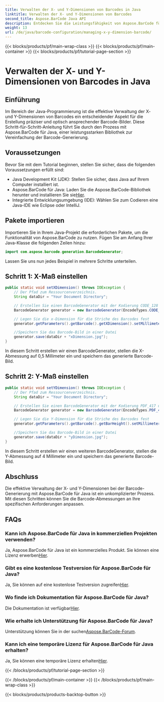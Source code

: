 ```yaml
---
title: Verwalten der X- und Y-Dimensionen von Barcodes in Java
linktitle: Verwalten der X- und Y-Dimensionen von Barcodes
second_title: Aspose.BarCode Java API
description: Entdecken Sie die Leistungsfähigkeit von Aspose.BarCode für Java! Erfahren Sie mit unserer Schritt-für-Schritt-Anleitung, wie Sie X- und Y-Abmessungen mühelos verwalten. Steigern Sie Genauigkeit und visuelle Attraktivität.
weight: 13
url: /de/java/barcode-configuration/managing-x-y-dimension-barcode/
---
```


{{< blocks/products/pf/main-wrap-class >}}
{{< blocks/products/pf/main-container >}}
{{< blocks/products/pf/tutorial-page-section >}}

# Verwalten der X- und Y-Dimensionen von Barcodes in Java


## Einführung

Im Bereich der Java-Programmierung ist die effektive Verwaltung der X- und Y-Dimensionen von Barcodes ein entscheidender Aspekt für die Erstellung präziser und optisch ansprechender Barcode-Bilder. Diese Schritt-für-Schritt-Anleitung führt Sie durch den Prozess mit Aspose.BarCode für Java, einer leistungsstarken Bibliothek zur Vereinfachung der Barcode-Generierung.

## Voraussetzungen

Bevor Sie mit dem Tutorial beginnen, stellen Sie sicher, dass die folgenden Voraussetzungen erfüllt sind:

- Java Development Kit (JDK): Stellen Sie sicher, dass Java auf Ihrem Computer installiert ist.
-  Aspose.BarCode für Java: Laden Sie die Aspose.BarCode-Bibliothek herunter und installieren Sie sie[Hier](https://releases.aspose.com/barcode/java/).
- Integrierte Entwicklungsumgebung (IDE): Wählen Sie zum Codieren eine Java-IDE wie Eclipse oder IntelliJ.

## Pakete importieren

Importieren Sie in Ihrem Java-Projekt die erforderlichen Pakete, um die Funktionalität von Aspose.BarCode zu nutzen. Fügen Sie am Anfang Ihrer Java-Klasse die folgenden Zeilen hinzu:

```java
import com.aspose.barcode.generation.BarcodeGenerator;
```

Lassen Sie uns nun jedes Beispiel in mehrere Schritte unterteilen.

## Schritt 1: X-Maß einstellen

```java
public static void setXDimension() throws IOException {
    // Der Pfad zum Ressourcenverzeichnis.
    String dataDir = "Your Document Directory";

    // Erstellen Sie einen BarcodeGenerator mit der Kodierung CODE_128 und den Daten „12345678“.
    BarcodeGenerator generator = new BarcodeGenerator(EncodeTypes.CODE_128, "12345678");

    // Legen Sie die x-Dimension für die Striche des Barcodes fest
    generator.getParameters().getBarcode().getXDimension().setMillimeters(0.5f);

    //Speichern Sie das Barcode-Bild in einer Datei
    generator.save(dataDir + "xDimension.jpg");
}
```

In diesem Schritt erstellen wir einen BarcodeGenerator, stellen die X-Abmessung auf 0,5 Millimeter ein und speichern das generierte Barcode-Bild.

## Schritt 2: Y-Maß einstellen

```java
public static void setYDimension() throws IOException {
    // Der Pfad zum Ressourcenverzeichnis.
    String dataDir = "Your Document Directory";

    // Erstellen Sie einen BarcodeGenerator mit der Kodierung PDF_417 und den Daten „12345678“.
    BarcodeGenerator generator = new BarcodeGenerator(EncodeTypes.PDF_417, "12345678");

    // Legen Sie die Y-Dimension für die Striche des Barcodes fest
    generator.getParameters().getBarcode().getBarHeight().setMillimeters(4);

    //Speichern Sie das Barcode-Bild in einer Datei
    generator.save(dataDir + "yDimension.jpg");
}
```

In diesem Schritt erstellen wir einen weiteren BarcodeGenerator, stellen die Y-Abmessung auf 4 Millimeter ein und speichern das generierte Barcode-Bild.

## Abschluss

Die effektive Verwaltung der X- und Y-Dimensionen bei der Barcode-Generierung mit Aspose.BarCode für Java ist ein unkomplizierter Prozess. Mit diesen Schritten können Sie die Barcode-Abmessungen an Ihre spezifischen Anforderungen anpassen.

## FAQs

### Kann ich Aspose.BarCode für Java in kommerziellen Projekten verwenden?
 Ja, Aspose.BarCode für Java ist ein kommerzielles Produkt. Sie können eine Lizenz erwerben[Hier](https://purchase.aspose.com/buy).

### Gibt es eine kostenlose Testversion für Aspose.BarCode für Java?
 Ja, Sie können auf eine kostenlose Testversion zugreifen[Hier](https://releases.aspose.com/).

### Wo finde ich Dokumentation für Aspose.BarCode für Java?
 Die Dokumentation ist verfügbar[Hier](https://reference.aspose.com/barcode/java/).

### Wie erhalte ich Unterstützung für Aspose.BarCode für Java?
 Unterstützung können Sie in der suchen[Aspose.BarCode-Forum](https://forum.aspose.com/c/barcode/13).

### Kann ich eine temporäre Lizenz für Aspose.BarCode für Java erhalten?
Ja, Sie können eine temporäre Lizenz erhalten[Hier](https://purchase.aspose.com/temporary-license/).

{{< /blocks/products/pf/tutorial-page-section >}}

{{< /blocks/products/pf/main-container >}}
{{< /blocks/products/pf/main-wrap-class >}}

{{< blocks/products/products-backtop-button >}}
